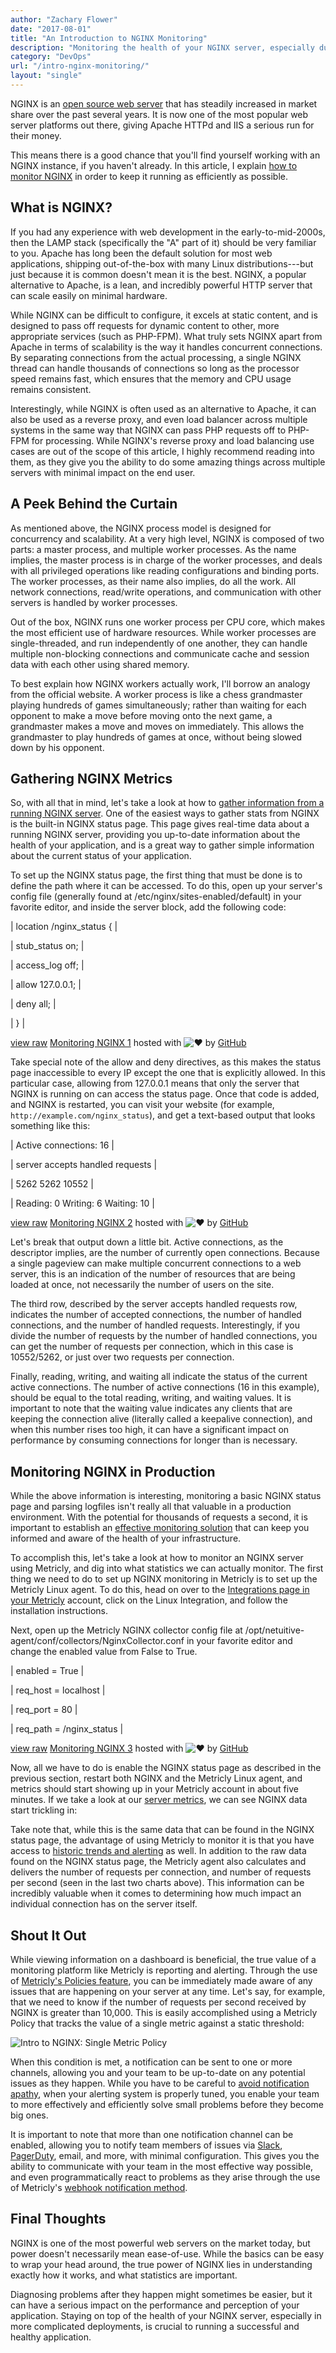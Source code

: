 ```yaml
---
author: "Zachary Flower"
date: "2017-08-01"
title: "An Introduction to NGINX Monitoring"
description: "Monitoring the health of your NGINX server, especially during complicated deployments, is key to having a successful, healthy application. Read on for tips!"
category: "DevOps"
url: "/intro-nginx-monitoring/"
layout: "single"
---
```

NGINX is an [open source web server](https://www.nginx.com/) that has steadily increased in market share over the past several years. It is now one of the most popular web server platforms out there, giving Apache HTTPd and IIS a serious run for their money.

This means there is a good chance that you'll find yourself working with an NGINX instance, if you haven't already. In this article, I explain [how to monitor NGINX](/nginx-monitoring-basics) in order to keep it running as efficiently as possible.

What is NGINX?
--------------

If you had any experience with web development in the early-to-mid-2000s, then the LAMP stack (specifically the "A" part of it) should be very familiar to you. Apache has long been the default solution for most web applications, shipping out-of-the-box with many Linux distributions---but just because it is common doesn't mean it is the best. NGINX, a popular alternative to Apache, is a lean, and incredibly powerful HTTP server that can scale easily on minimal hardware.

While NGINX can be difficult to configure, it excels at static content, and is designed to pass off requests for dynamic content to other, more appropriate services (such as PHP-FPM). What truly sets NGINX apart from Apache in terms of scalability is the way it handles concurrent connections. By separating connections from the actual processing, a single NGINX thread can handle thousands of connections so long as the processor speed remains fast, which ensures that the memory and CPU usage remains consistent.

Interestingly, while NGINX is often used as an alternative to Apache, it can also be used as a reverse proxy, and even load balancer across multiple systems in the same way that NGINX can pass PHP requests off to PHP-FPM for processing. While NGINX's reverse proxy and load balancing use cases are out of the scope of this article, I highly recommend reading into them, as they give you the ability to do some amazing things across multiple servers with minimal impact on the end user.

A Peek Behind the Curtain
-------------------------

As mentioned above, the NGINX process model is designed for concurrency and scalability. At a very high level, NGINX is composed of two parts: a master process, and multiple worker processes. As the name implies, the master process is in charge of the worker processes, and deals with all privileged operations like reading configurations and binding ports. The worker processes, as their name also implies, do all the work. All network connections, read/write operations, and communication with other servers is handled by worker processes.

Out of the box, NGINX runs one worker process per CPU core, which makes the most efficient use of hardware resources. While worker processes are single-threaded, and run independently of one another, they can handle multiple non-blocking connections and communicate cache and session data with each other using shared memory.

To best explain how NGINX workers actually work, I'll borrow an analogy from the official website. A worker process is like a chess grandmaster playing hundreds of games simultaneously; rather than waiting for each opponent to make a move before moving onto the next game, a grandmaster makes a move and moves on immediately. This allows the grandmaster to play hundreds of games at once, without being slowed down by his opponent.

Gathering NGINX Metrics
-----------------------

So, with all that in mind, let's take a look at how to [gather information from a running NGINX server](/monitoring-nginx-metricly/). One of the easiest ways to gather stats from NGINX is the built-in NGINX status page. This page gives real-time data about a running NGINX server, providing you up-to-date information about the health of your application, and is a great way to gather simple information about the current status of your application.

To set up the NGINX status page, the first thing that must be done is to define the path where it can be accessed. To do this, open up your server's config file (generally found at /etc/nginx/sites-enabled/default) in your favorite editor, and inside the server block, add the following code:

| location /nginx_status { |

| stub_status on; |

| access_log off; |

| allow 127.0.0.1; |

| deny all; |

| } |

[view raw](https://gist.github.com/cdisomma1/11f685f63bbddefdad48fc8ad3832e2e/raw/2880ae65b1fb7bb49d5e60e15df29cb1b9197926/Monitoring%20NGINX%201) [Monitoring NGINX 1](https://gist.github.com/cdisomma1/11f685f63bbddefdad48fc8ad3832e2e#file-monitoring-nginx-1) hosted with ![❤](https://s.w.org/images/core/emoji/11/svg/2764.svg) by [GitHub](https://github.com)

Take special note of the allow and deny directives, as this makes the status page inaccessible to every IP except the one that is explicitly allowed. In this particular case, allowing from 127.0.0.1 means that only the server that NGINX is running on can access the status page. Once that code is added, and NGINX is restarted, you can visit your website (for example, `http://example.com/nginx_status`), and get a text-based output that looks something like this:

| Active connections: 16 |

| server accepts handled requests |

| 5262 5262 10552 |

| Reading: 0 Writing: 6 Waiting: 10 |

[view raw](https://gist.github.com/cdisomma1/cb14af218994424e08379cd4d376e791/raw/96c41a277eabf3da66abc3f076f56e08c4061e20/Monitoring%20NGINX%202) [Monitoring NGINX 2](https://gist.github.com/cdisomma1/cb14af218994424e08379cd4d376e791#file-monitoring-nginx-2) hosted with ![❤](https://s.w.org/images/core/emoji/11/svg/2764.svg) by [GitHub](https://github.com)

Let's break that output down a little bit. Active connections, as the descriptor implies, are the number of currently open connections. Because a single pageview can make multiple concurrent connections to a web server, this is an indication of the number of resources that are being loaded at once, not necessarily the number of users on the site.

The third row, described by the server accepts handled requests row, indicates the number of accepted connections, the number of handled connections, and the number of handled requests. Interestingly, if you divide the number of requests by the number of handled connections, you can get the number of requests per connection, which in this case is 10552/5262, or just over two requests per connection.

Finally, reading, writing, and waiting all indicate the status of the current active connections. The number of active connections (16 in this example), should be equal to the total reading, writing, and waiting values. It is important to note that the waiting value indicates any clients that are keeping the connection alive (literally called a keepalive connection), and when this number rises too high, it can have a significant impact on performance by consuming connections for longer than is necessary.

Monitoring NGINX in Production
------------------------------

While the above information is interesting, monitoring a basic NGINX status page and parsing logfiles isn't really all that valuable in a production environment. With the potential for thousands of requests a second, it is important to establish an [effective monitoring solution](/product) that can keep you informed and aware of the health of your infrastructure.

To accomplish this, let's take a look at how to monitor an NGINX server using Metricly, and dig into what statistics we can actually monitor. The first thing we need to do to set up NGINX monitoring in Metricly is to set up the Metricly Linux agent. To do this, head on over to the [Integrations page in your Metricly](https://docs.metricly.com/integrations/) account, click on the Linux Integration, and follow the installation instructions.

Next, open up the Metricly NGINX collector config file at /opt/netuitive-agent/conf/collectors/NginxCollector.conf in your favorite editor and change the enabled value from False to True.

| enabled = True |

| req_host = localhost |

| req_port = 80 |

| req_path = /nginx_status |

[view raw](https://gist.github.com/cdisomma1/b48bf1e34b8810ff6a3094c1a89e0ad1/raw/dc9c15c3e7ad078a7da96ce25535e922d03251f4/Monitoring%20NGINX%203) [Monitoring NGINX 3](https://gist.github.com/cdisomma1/b48bf1e34b8810ff6a3094c1a89e0ad1#file-monitoring-nginx-3) hosted with ![❤](https://s.w.org/images/core/emoji/11/svg/2764.svg) by [GitHub](https://github.com)

Now, all we have to do is enable the NGINX status page as described in the previous section, restart both NGINX and the Metricly Linux agent, and metrics should start showing up in your Metricly account in about five minutes. If we take a look at our [server metrics](/server-resource-utilization-before-migration), we can see NGINX data start trickling in:

Take note that, while this is the same data that can be found in the NGINX status page, the advantage of using Metricly to monitor it is that you have access to [historic trends and alerting](/effective-monitoring-alert-rules) as well. In addition to the raw data found on the NGINX status page, the Metricly agent also calculates and delivers the number of requests per connection, and number of requests per second (seen in the last two charts above). This information can be incredibly valuable when it comes to determining how much impact an individual connection has on the server itself.

Shout It Out
------------

While viewing information on a dashboard is beneficial, the true value of a monitoring platform like Metricly is reporting and alerting. Through the use of [Metricly's Policies feature](/policy-page-upgrades), you can be immediately made aware of any issues that are happening on your server at any time. Let's say, for example, that we need to know if the number of requests per second received by NGINX is greater than 10,000. This is easily accomplished using a Metricly Policy that tracks the value of a single metric against a static threshold:

![Intro to NGINX: Single Metric Policy](/intro-nginx-monitoring/)

When this condition is met, a notification can be sent to one or more channels, allowing you and your team to be up-to-date on any potential issues as they happen. While you have to be careful to [avoid notification apathy](/alert-noise-blog), when your alerting system is properly tuned, you enable your team to more effectively and efficiently solve small problems before they become big ones.

It is important to note that more than one notification channel can be enabled, allowing you to notify team members of issues via [Slack](https://docs.metricly.com/alerts-notifications/notifications/notifications-slack/), [PagerDuty](/metricly-pagerduty-monitoring-alarms/), email, and more, with minimal configuration. This gives you the ability to communicate with your team in the most effective way possible, and even programmatically react to problems as they arise through the use of Metricly's [webhook notification method](/automate-alert-response-aws-lambda).

Final Thoughts
--------------

NGINX is one of the most powerful web servers on the market today, but power doesn't necessarily mean ease-of-use. While the basics can be easy to wrap your head around, the true power of NGINX lies in understanding exactly how it works, and what statistics are important.

Diagnosing problems after they happen might sometimes be easier, but it can have a serious impact on the performance and perception of your application. Staying on top of the health of your NGINX server, especially in more complicated deployments, is crucial to running a successful and healthy application.
